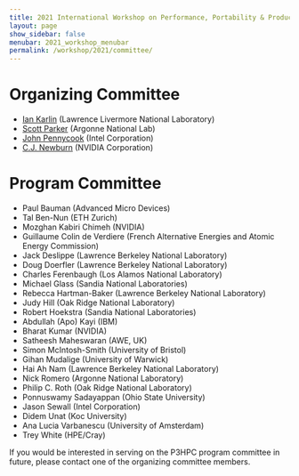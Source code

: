 ```yaml
---
title: 2021 International Workshop on Performance, Portability & Productivity in HPC
layout: page
show_sidebar: false
menubar: 2021_workshop_menubar
permalink: /workshop/2021/committee/
---
```


# Organizing Committee

- [Ian Karlin](mailto:karlin1@llnl.gov) (Lawrence Livermore National Laboratory)
- [Scott Parker](mailto:sparker@anl.gov) (Argonne National Lab)
- [John Pennycook](mailto:john.pennycook@intel.com) (Intel Corporation)
- [C.J. Newburn](mailto:cnewburn@nvidia.com) (NVIDIA Corporation)

# Program Committee

- Paul Bauman (Advanced Micro Devices)
- Tal Ben-Nun (ETH Zurich)
- Mozghan Kabiri Chimeh (NVIDIA)
- Guillaume Colin de Verdiere (French Alternative Energies and Atomic Energy Commission)
- Jack Deslippe (Lawrence Berkeley National Laboratory)
- Doug Doerfler (Lawrence Berkeley National Laboratory)
- Charles Ferenbaugh (Los Alamos National Laboratory)
- Michael Glass (Sandia National Laboratories)
- Rebecca Hartman-Baker (Lawrence Berkeley National Laboratory)
- Judy Hill (Oak Ridge National Laboratory)
- Robert Hoekstra (Sandia National Laboratories)
- Abdullah (Apo) Kayi (IBM)
- Bharat Kumar (NVIDIA)
- Satheesh Maheswaran (AWE, UK)
- Simon McIntosh-Smith (University of Bristol)
- Gihan Mudalige (University of Warwick)
- Hai Ah Nam (Lawrence Berkeley National Laboratory)
- Nick Romero (Argonne National Laboratory)
- Philip C. Roth (Oak Ridge National Laboratory)
- Ponnuswamy Sadayappan (Ohio State University)
- Jason Sewall (Intel Corporation)
- Didem Unat (Koc University)
- Ana Lucia Varbanescu (University of Amsterdam)
- Trey White (HPE/Cray)

If you would be interested in serving on the P3HPC program committee in future,
please contact one of the organizing committee members.
